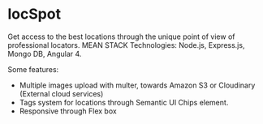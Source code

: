 # locSpot
Get access to the best locations through the unique point of view of professional locators.
MEAN STACK Technologies: Node.js, Express.js, Mongo DB, Angular 4. 

Some features:
- Multiple images upload with multer, towards Amazon S3 or Cloudinary (External cloud services)
- Tags system for locations through Semantic UI Chips element. 
- Responsive through Flex box


